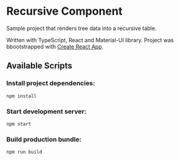# Recursive Component

Sample project that renders tree data into a recursive table.

Written with TypeScript, React and Material-UI library. Project was bbootstrapped with [Create React App](https://github.com/facebook/create-react-app).

## Available Scripts

### Install project dependencies:

`npm install`

### Start development server:

`npm start`

### Build production bundle:

`npm run build`
